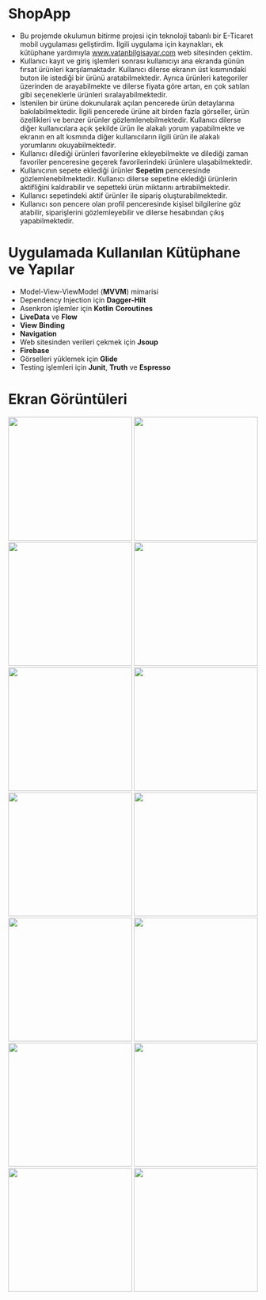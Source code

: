 # ShopApp

- Bu projemde okulumun bitirme projesi için teknoloji tabanlı bir E-Ticaret mobil uygulaması geliştirdim. İlgili uygulama için kaynakları, ek kütüphane yardımıyla 
www.vatanbilgisayar.com web sitesinden çektim. </br>
- Kullanıcı kayıt ve giriş işlemleri sonrası kullanıcıyı ana ekranda günün fırsat ürünleri karşılamaktadır. Kullanıcı dilerse ekranın üst kısımındaki buton ile istediği bir ürünü
aratabilmektedir. Ayrıca ürünleri kategoriler üzerinden de arayabilmekte ve dilerse fiyata göre artan, en çok satılan gibi seçeneklerle ürünleri sıralayabilmektedir. </br>
- İstenilen bir ürüne dokunularak açılan pencerede ürün detaylarına bakılabilmektedir. İlgili pencerede ürüne ait birden fazla görseller, ürün özellikleri ve benzer ürünler
gözlemlenebilmektedir. Kullanıcı dilerse diğer kullanıcılara açık şekilde ürün ile alakalı yorum yapabilmekte ve ekranın en alt kısmında diğer kullanıcıların ilgili ürün 
ile alakalı yorumlarını okuyabilmektedir. </br>
- Kullanıcı dilediği ürünleri favorilerine ekleyebilmekte ve dilediği zaman favoriler penceresine geçerek favorilerindeki ürünlere ulaşabilmektedir. </br>
- Kullanıcının sepete eklediği ürünler **Sepetim** penceresinde gözlemlenebilmektedir. Kullanıcı dilerse sepetine eklediği ürünlerin aktifliğini kaldırabilir ve sepetteki ürün 
miktarını artırabilmektedir. </br>
- Kullanıcı sepetindeki aktif ürünler ile sipariş oluşturabilmektedir. </br>
- Kullanıcı son pencere olan profil penceresinde kişisel bilgilerine göz atabilir, siparişlerini gözlemleyebilir ve dilerse hesabından çıkış yapabilmektedir.

# Uygulamada Kullanılan Kütüphane ve Yapılar

- Model-View-ViewModel (**MVVM**) mimarisi </br>
- Dependency Injection için **Dagger-Hilt** </br>
- Asenkron işlemler için **Kotlin** **Coroutines** </br>
- **LiveData** ve **Flow** </br>
- **View** **Binding** </br>
- **Navigation** </br>
- Web sitesinden verileri çekmek için **Jsoup** </br>
- **Firebase** </br>
- Görselleri yüklemek için **Glide** </br>
- Testing işlemleri için **Junit**, **Truth** ve **Espresso**

# Ekran Görüntüleri

<img src="https://user-images.githubusercontent.com/68744101/123003332-ba20f800-d3bb-11eb-85e7-63fdd9e250e3.png" width="250">
<img src="https://user-images.githubusercontent.com/68744101/123003345-bee5ac00-d3bb-11eb-990b-eecc7a42a0e6.png" width="250">
<img src="https://user-images.githubusercontent.com/68744101/123003351-c1e09c80-d3bb-11eb-833f-b475fed6ce31.png" width="250">
<img src="https://user-images.githubusercontent.com/68744101/123003362-c4db8d00-d3bb-11eb-955d-3861b0861b2e.png" width="250">
<img src="https://user-images.githubusercontent.com/68744101/123003369-c73de700-d3bb-11eb-8377-bc928f119817.png" width="250">
<img src="https://user-images.githubusercontent.com/68744101/123003372-c907aa80-d3bb-11eb-95d0-4e01166f9c9a.png" width="250">
<img src="https://user-images.githubusercontent.com/68744101/123003385-cb6a0480-d3bb-11eb-93b1-30a97b5a2152.png" width="250">
<img src="https://user-images.githubusercontent.com/68744101/123003388-cdcc5e80-d3bb-11eb-8f26-a7eb6b7a030b.png" width="250">
<img src="https://user-images.githubusercontent.com/68744101/123003394-d0c74f00-d3bb-11eb-856a-094e91c9233e.png" width="250">
<img src="https://user-images.githubusercontent.com/68744101/123003407-d3c23f80-d3bb-11eb-8353-a882a049a1bb.png" width="250">
<img src="https://user-images.githubusercontent.com/68744101/123003418-d6249980-d3bb-11eb-9ea1-e012d4b3a0fa.png" width="250">
<img src="https://user-images.githubusercontent.com/68744101/123003424-d886f380-d3bb-11eb-881f-8ea5a6fc45c1.png" width="250">
<img src="https://user-images.githubusercontent.com/68744101/123003433-dcb31100-d3bb-11eb-9fcb-31ddd87a3a5a.png" width="250">
<img src="https://user-images.githubusercontent.com/68744101/123003444-e0469800-d3bb-11eb-920d-5ffba1a6ddf1.png" width="250">
